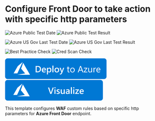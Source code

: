 # Configure Front Door to take action with specific http parameters

![Azure Public Test Date](https://azurequickstartsservice.blob.core.windows.net/badges/201-front-door-waf-http-params/PublicLastTestDate.svg)
![Azure Public Test Result](https://azurequickstartsservice.blob.core.windows.net/badges/201-front-door-waf-http-params/PublicDeployment.svg)

![Azure US Gov Last Test Date](https://azurequickstartsservice.blob.core.windows.net/badges/201-front-door-waf-http-params/FairfaxLastTestDate.svg)
![Azure US Gov Last Test Result](https://azurequickstartsservice.blob.core.windows.net/badges/201-front-door-waf-http-params/FairfaxDeployment.svg)

![Best Practice Check](https://azurequickstartsservice.blob.core.windows.net/badges/201-front-door-waf-http-params/BestPracticeResult.svg)
![Cred Scan Check](https://azurequickstartsservice.blob.core.windows.net/badges/201-front-door-waf-http-params/CredScanResult.svg)

[![Deploy To Azure](https://raw.githubusercontent.com/Azure/azure-quickstart-templates/master/1-CONTRIBUTION-GUIDE/images/deploytoazure.svg?sanitize=true)](https://portal.azure.com/#create/Microsoft.Template/uri/https%3A%2F%2Fraw.githubusercontent.com%2FAzure%2Fazure-quickstart-templates%2Fmaster%2F201-front-door-waf-http-params%2Fazuredeploy.json)
[![Visualize](https://raw.githubusercontent.com/Azure/azure-quickstart-templates/master/1-CONTRIBUTION-GUIDE/images/visualizebutton.svg?sanitize=true)](http://armviz.io/#/?load=https%3A%2F%2Fraw.githubusercontent.com%2FAzure%2Fazure-quickstart-templates%2Fmaster%2F201-front-door-waf-http-params%2Fazuredeploy.json)

This template configures **WAF** custom rules based on specific http parameters
for **Azure Front Door** endpoint.

